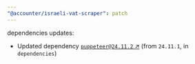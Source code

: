 ```yaml
---
"@accounter/israeli-vat-scraper": patch
---
```

dependencies updates:
  - Updated dependency [`puppeteer@24.11.2` ↗︎](https://www.npmjs.com/package/puppeteer/v/24.11.2) (from `24.11.1`, in `dependencies`)
